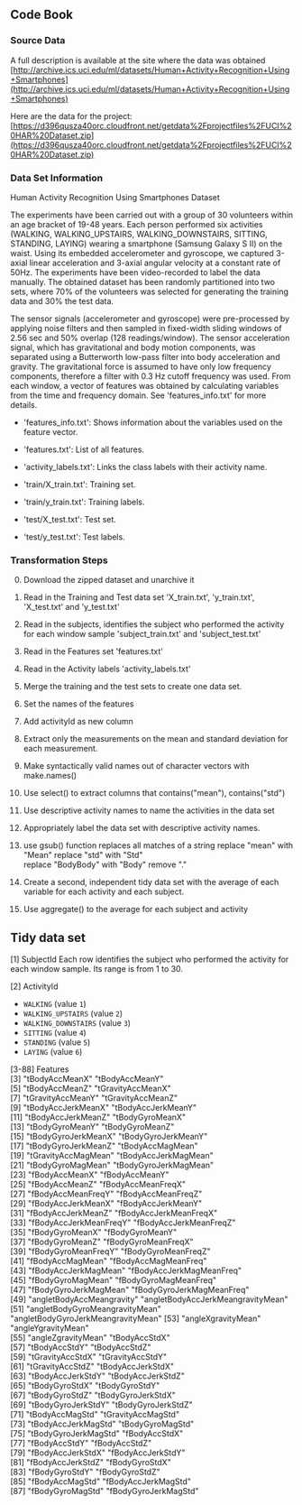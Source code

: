 ## Code Book

### Source Data
A full description is available at the site where the data was obtained [http://archive.ics.uci.edu/ml/datasets/Human+Activity+Recognition+Using+Smartphones](http://archive.ics.uci.edu/ml/datasets/Human+Activity+Recognition+Using+Smartphones)

Here are the data for the project: [https://d396qusza40orc.cloudfront.net/getdata%2Fprojectfiles%2FUCI%20HAR%20Dataset.zip](https://d396qusza40orc.cloudfront.net/getdata%2Fprojectfiles%2FUCI%20HAR%20Dataset.zip)

### Data Set Information
Human Activity Recognition Using Smartphones Dataset

The experiments have been carried out with a group of 30 volunteers within an age bracket of 19-48 years. Each person performed six activities (WALKING, WALKING_UPSTAIRS, WALKING_DOWNSTAIRS, SITTING, STANDING, LAYING) wearing a smartphone (Samsung Galaxy S II) on the waist. Using its embedded accelerometer and gyroscope, we captured 3-axial linear acceleration and 3-axial angular velocity at a constant rate of 50Hz. The experiments have been video-recorded to label the data manually. The obtained dataset has been randomly partitioned into two sets, where 70% of the volunteers was selected for generating the training data and 30% the test data. 

The sensor signals (accelerometer and gyroscope) were pre-processed by applying noise filters and then sampled in fixed-width sliding windows of 2.56 sec and 50% overlap (128 readings/window). The sensor acceleration signal, which has gravitational and body motion components, was separated using a Butterworth low-pass filter into body acceleration and gravity. The gravitational force is assumed to have only low frequency components, therefore a filter with 0.3 Hz cutoff frequency was used. From each window, a vector of features was obtained by calculating variables from the time and frequency domain. See 'features_info.txt' for more details. 

- 'features_info.txt': Shows information about the variables used on the feature vector.

- 'features.txt': List of all features.

- 'activity_labels.txt': Links the class labels with their activity name.

- 'train/X_train.txt': Training set.

- 'train/y_train.txt': Training labels.

- 'test/X_test.txt': Test set.

- 'test/y_test.txt': Test labels.



### Transformation Steps
 0. Download the zipped dataset and unarchive it
   1. Read in the Training and Test data set 'X_train.txt', 'y_train.txt', 'X_test.txt' and 'y_test.txt'
   2. Read in the subjects, identifies the subject who performed the activity for each window sample 'subject_train.txt' and 'subject_test.txt'
   3. Read in the Features set 'features.txt'
   4. Read in the Activity labels 'activity_labels.txt'
 1. Merge the training and the test sets to create one data set.
   1. Set the names of the features
   2. Add activityId as new column

 2. Extract only the measurements on the mean and standard deviation for each measurement. 
   1. Make syntactically valid names out of character vectors with make.names()
   2. Use select() to extract columns that contains("mean"), contains("std")
   
 3. Use descriptive activity names to name the activities in the data set

 4. Appropriately label the data set with descriptive activity names.
   1. use gsub() function replaces all matches of a string
	replace "mean" with "Mean"
	replace "std" with "Std"	
	replace "BodyBody" with "Body"
	remove "."
 
 5. Create a second, independent tidy data set with the average of each variable for each activity and each subject. 
   1. Use aggregate() to the average for each subject and activity
   
## Tidy data set

[1] SubjectId
Each row identifies the subject who performed the activity for each window sample. Its range is from 1 to 30.

[2] ActivityId
* `WALKING` (value `1`)
* `WALKING_UPSTAIRS` (value `2`)
* `WALKING_DOWNSTAIRS` (value `3`)
* `SITTING` (value `4`)
* `STANDING` (value `5`)
* `LAYING` (value `6`)

[3-88] Features                   
 [3] "tBodyAccMeanX"                     "tBodyAccMeanY"                    
 [5] "tBodyAccMeanZ"                     "tGravityAccMeanX"                 
 [7] "tGravityAccMeanY"                  "tGravityAccMeanZ"                 
 [9] "tBodyAccJerkMeanX"                 "tBodyAccJerkMeanY"                
[11] "tBodyAccJerkMeanZ"                 "tBodyGyroMeanX"                   
[13] "tBodyGyroMeanY"                    "tBodyGyroMeanZ"                   
[15] "tBodyGyroJerkMeanX"                "tBodyGyroJerkMeanY"               
[17] "tBodyGyroJerkMeanZ"                "tBodyAccMagMean"                  
[19] "tGravityAccMagMean"                "tBodyAccJerkMagMean"              
[21] "tBodyGyroMagMean"                  "tBodyGyroJerkMagMean"             
[23] "fBodyAccMeanX"                     "fBodyAccMeanY"                    
[25] "fBodyAccMeanZ"                     "fBodyAccMeanFreqX"                
[27] "fBodyAccMeanFreqY"                 "fBodyAccMeanFreqZ"                
[29] "fBodyAccJerkMeanX"                 "fBodyAccJerkMeanY"                
[31] "fBodyAccJerkMeanZ"                 "fBodyAccJerkMeanFreqX"            
[33] "fBodyAccJerkMeanFreqY"             "fBodyAccJerkMeanFreqZ"            
[35] "fBodyGyroMeanX"                    "fBodyGyroMeanY"                   
[37] "fBodyGyroMeanZ"                    "fBodyGyroMeanFreqX"               
[39] "fBodyGyroMeanFreqY"                "fBodyGyroMeanFreqZ"               
[41] "fBodyAccMagMean"                   "fBodyAccMagMeanFreq"              
[43] "fBodyAccJerkMagMean"               "fBodyAccJerkMagMeanFreq"          
[45] "fBodyGyroMagMean"                  "fBodyGyroMagMeanFreq"             
[47] "fBodyGyroJerkMagMean"              "fBodyGyroJerkMagMeanFreq"         
[49] "angletBodyAccMeangravity"          "angletBodyAccJerkMeangravityMean" 
[51] "angletBodyGyroMeangravityMean"     "angletBodyGyroJerkMeangravityMean"
[53] "angleXgravityMean"                 "angleYgravityMean"                
[55] "angleZgravityMean"                 "tBodyAccStdX"                     
[57] "tBodyAccStdY"                      "tBodyAccStdZ"                     
[59] "tGravityAccStdX"                   "tGravityAccStdY"                  
[61] "tGravityAccStdZ"                   "tBodyAccJerkStdX"                 
[63] "tBodyAccJerkStdY"                  "tBodyAccJerkStdZ"                 
[65] "tBodyGyroStdX"                     "tBodyGyroStdY"                    
[67] "tBodyGyroStdZ"                     "tBodyGyroJerkStdX"                
[69] "tBodyGyroJerkStdY"                 "tBodyGyroJerkStdZ"                
[71] "tBodyAccMagStd"                    "tGravityAccMagStd"                
[73] "tBodyAccJerkMagStd"                "tBodyGyroMagStd"                  
[75] "tBodyGyroJerkMagStd"               "fBodyAccStdX"                     
[77] "fBodyAccStdY"                      "fBodyAccStdZ"                     
[79] "fBodyAccJerkStdX"                  "fBodyAccJerkStdY"                 
[81] "fBodyAccJerkStdZ"                  "fBodyGyroStdX"                    
[83] "fBodyGyroStdY"                     "fBodyGyroStdZ"                    
[85] "fBodyAccMagStd"                    "fBodyAccJerkMagStd"               
[87] "fBodyGyroMagStd"                   "fBodyGyroJerkMagStd" 